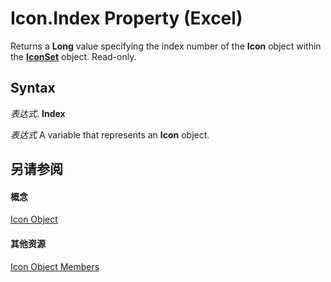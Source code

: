 
# Icon.Index Property (Excel)

Returns a  **Long** value specifying the index number of the **Icon** object within the **[IconSet](d6b407cf-424e-529a-ee83-0b0b09598b53.md)** object. Read-only.


## Syntax

 _表达式_. **Index**

 _表达式_ A variable that represents an **Icon** object.


## 另请参阅


#### 概念


[Icon Object](99dd63ab-2981-aab7-cfe8-7e47fe911281.md)
#### 其他资源


[Icon Object Members](http://msdn.microsoft.com/library/e040e212-f369-dff7-c43b-1780f42e878b%28Office.15%29.aspx)